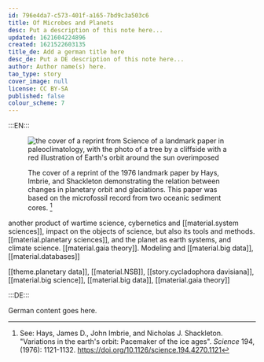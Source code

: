 ```yaml
---
id: 796e4da7-c573-401f-a165-7bd9c3a503c6
title: Of Microbes and Planets
desc: Put a description of this note here...
updated: 1621604224896
created: 1621522603135
title_de: Add a german title here
desc_de: Put a DE description of this note here...
author: Author name(s) here.
tao_type: story
cover_image: null
license: CC BY-SA
published: false
colour_scheme: 7
---
```


:::EN:::

<figure>

![the cover of a reprint from Science of a landmark paper in paleoclimatology, with the photo of a tree by a cliffside with a red illustration of Earth's orbit around the sun overimposed](/images/filo/Science-study-1976-copy.jpg)

<figcaption>

The cover of a reprint of the 1976 landmark paper by Hays, Imbrie, and Shackleton demonstrating the relation between changes in planetary orbit and glaciations. This paper was based on the microfossil record from two oceanic sediment cores. [^1]

</figcaption>

</figure>

another product of wartime science, cybernetics and [[material.system sciences]], impact on the objects of science, but also its tools and methods. [[material.planetary sciences]], and the planet as earth systems, and climate science. [[material.gaia theory]]. Modeling and [[material.big data]], [[material.databases]]

[[theme.planetary data]], [[material.NSB]], [[story.cycladophora davisiana]], [[material.big science]], [[material.big data]], [[material.gaia theory]] 

[^1]: See: Hays, James D., John Imbrie, and Nicholas J. Shackleton. "Variations in the earth's orbit: Pacemaker of the ice ages". _Science_ 194, (1976): 1121-1132. https://doi.org/10.1126/science.194.4270.1121

<!-- And this allows us to leave notes to the others that are not visible in the preview. -->

:::DE:::

German content goes here.
